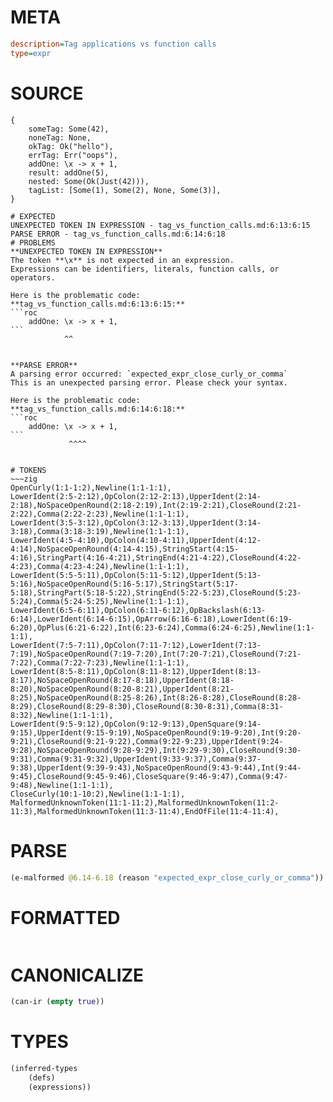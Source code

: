 # META
~~~ini
description=Tag applications vs function calls
type=expr
~~~
# SOURCE
~~~roc
{
    someTag: Some(42),
    noneTag: None,
    okTag: Ok("hello"),
    errTag: Err("oops"),
    addOne: \x -> x + 1,
    result: addOne(5),
    nested: Some(Ok(Just(42))),
    tagList: [Some(1), Some(2), None, Some(3)],
}
~~~
~~~
# EXPECTED
UNEXPECTED TOKEN IN EXPRESSION - tag_vs_function_calls.md:6:13:6:15
PARSE ERROR - tag_vs_function_calls.md:6:14:6:18
# PROBLEMS
**UNEXPECTED TOKEN IN EXPRESSION**
The token **\x** is not expected in an expression.
Expressions can be identifiers, literals, function calls, or operators.

Here is the problematic code:
**tag_vs_function_calls.md:6:13:6:15:**
```roc
    addOne: \x -> x + 1,
```
            ^^


**PARSE ERROR**
A parsing error occurred: `expected_expr_close_curly_or_comma`
This is an unexpected parsing error. Please check your syntax.

Here is the problematic code:
**tag_vs_function_calls.md:6:14:6:18:**
```roc
    addOne: \x -> x + 1,
```
             ^^^^


# TOKENS
~~~zig
OpenCurly(1:1-1:2),Newline(1:1-1:1),
LowerIdent(2:5-2:12),OpColon(2:12-2:13),UpperIdent(2:14-2:18),NoSpaceOpenRound(2:18-2:19),Int(2:19-2:21),CloseRound(2:21-2:22),Comma(2:22-2:23),Newline(1:1-1:1),
LowerIdent(3:5-3:12),OpColon(3:12-3:13),UpperIdent(3:14-3:18),Comma(3:18-3:19),Newline(1:1-1:1),
LowerIdent(4:5-4:10),OpColon(4:10-4:11),UpperIdent(4:12-4:14),NoSpaceOpenRound(4:14-4:15),StringStart(4:15-4:16),StringPart(4:16-4:21),StringEnd(4:21-4:22),CloseRound(4:22-4:23),Comma(4:23-4:24),Newline(1:1-1:1),
LowerIdent(5:5-5:11),OpColon(5:11-5:12),UpperIdent(5:13-5:16),NoSpaceOpenRound(5:16-5:17),StringStart(5:17-5:18),StringPart(5:18-5:22),StringEnd(5:22-5:23),CloseRound(5:23-5:24),Comma(5:24-5:25),Newline(1:1-1:1),
LowerIdent(6:5-6:11),OpColon(6:11-6:12),OpBackslash(6:13-6:14),LowerIdent(6:14-6:15),OpArrow(6:16-6:18),LowerIdent(6:19-6:20),OpPlus(6:21-6:22),Int(6:23-6:24),Comma(6:24-6:25),Newline(1:1-1:1),
LowerIdent(7:5-7:11),OpColon(7:11-7:12),LowerIdent(7:13-7:19),NoSpaceOpenRound(7:19-7:20),Int(7:20-7:21),CloseRound(7:21-7:22),Comma(7:22-7:23),Newline(1:1-1:1),
LowerIdent(8:5-8:11),OpColon(8:11-8:12),UpperIdent(8:13-8:17),NoSpaceOpenRound(8:17-8:18),UpperIdent(8:18-8:20),NoSpaceOpenRound(8:20-8:21),UpperIdent(8:21-8:25),NoSpaceOpenRound(8:25-8:26),Int(8:26-8:28),CloseRound(8:28-8:29),CloseRound(8:29-8:30),CloseRound(8:30-8:31),Comma(8:31-8:32),Newline(1:1-1:1),
LowerIdent(9:5-9:12),OpColon(9:12-9:13),OpenSquare(9:14-9:15),UpperIdent(9:15-9:19),NoSpaceOpenRound(9:19-9:20),Int(9:20-9:21),CloseRound(9:21-9:22),Comma(9:22-9:23),UpperIdent(9:24-9:28),NoSpaceOpenRound(9:28-9:29),Int(9:29-9:30),CloseRound(9:30-9:31),Comma(9:31-9:32),UpperIdent(9:33-9:37),Comma(9:37-9:38),UpperIdent(9:39-9:43),NoSpaceOpenRound(9:43-9:44),Int(9:44-9:45),CloseRound(9:45-9:46),CloseSquare(9:46-9:47),Comma(9:47-9:48),Newline(1:1-1:1),
CloseCurly(10:1-10:2),Newline(1:1-1:1),
MalformedUnknownToken(11:1-11:2),MalformedUnknownToken(11:2-11:3),MalformedUnknownToken(11:3-11:4),EndOfFile(11:4-11:4),
~~~
# PARSE
~~~clojure
(e-malformed @6.14-6.18 (reason "expected_expr_close_curly_or_comma"))
~~~
# FORMATTED
~~~roc

~~~
# CANONICALIZE
~~~clojure
(can-ir (empty true))
~~~
# TYPES
~~~clojure
(inferred-types
	(defs)
	(expressions))
~~~
